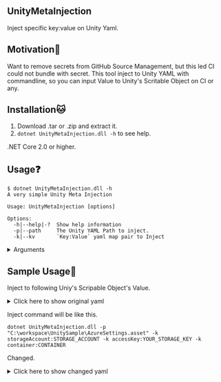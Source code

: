 ## UnityMetaInjection

Inject specific key:value on Unity Yaml.

## Motivation:thought_balloon:

Want to remove secrets from GitHub Source Management, but this led CI could not bundle with secret.
This tool inject to Unity YAML with commandline, so you can input Value to Unity's Scritable Object on CI or any.

## Installation:cat:

1. Download .tar or .zip and extract it.
1. `dotnet UnityMetaInjection.dll -h` to see help.


.NET Core 2.0 or higher.

## Usage:question:

```shell
$ dotnet UnityMetaInjection.dll -h
A very simple Unity Meta Injection

Usage: UnityMetaInjection [options]

Options:
  -h|--help|-?  Show help information
  -p|--path     The Unity YAML Path to inject.
  -k|--kv       `Key:Value` yaml map pair to Inject
```

<details>
<summary>Arguments</summary>


| Parameter | Required | Description | Usage | Tips |
| ---- | ---- | ---- | ---- | ---- | 
| -p | true | Path to the exising YAML | -p `<PATH TO THE YAML>` | YAML must exists. | 
| -k | true | `:` separated KeyValue pair to inject. | -k hoge:fuga -k piyo:poyo | Only matched section will be replace. | 

</details>

## Sample Usage:eyes:

Inject to following Uniy's Scripable Object's Value.

<details>
<summary>Click here to show original yaml</summary>

```yaml
%YAML 1.1
%TAG !u! tag:unity3d.com,2011:
--- !u!114 &11400000
MonoBehaviour:
  m_ObjectHideFlags: 0
  m_PrefabParentObject: {fileID: 0}
  m_PrefabInternal: {fileID: 0}
  m_GameObject: {fileID: 0}
  m_Enabled: 1
  m_EditorHideFlags: 0
  m_Script: {fileID: 12345678, guid: 12345678901234567890123456789aaa, type: 3}
  m_Name: AzureBlobConfiguration
  m_EditorClassIdentifier:
  storageAccount: 
  accessKey: 
  container: 
```

</details>

Inject command will be like this.

```shell
dotnet UnityMetaInjection.dll -p "C:\workspace\UnitySample\AzureSettings.asset" -k storageAccount:STORAGE_ACCOUNT -k accessKey:YOUR_STORAGE_KEY -k container:CONTAINER
```

Changed.

<details>
<summary>Click here to show changed yaml</summary>

```yaml
%YAML 1.1
%TAG !u! tag:unity3d.com,2011:
--- !u!114 &11400000
MonoBehaviour:
  m_ObjectHideFlags: 0
  m_PrefabParentObject: {fileID: 0}
  m_PrefabInternal: {fileID: 0}
  m_GameObject: {fileID: 0}
  m_Enabled: 1
  m_EditorHideFlags: 0
  m_Script: {fileID: 12345678, guid: 12345678901234567890123456789aaa, type: 3}
  m_Name: AzureBlobConfiguration
  m_EditorClassIdentifier:
  storageAccount: STORAGE_ACCOUNT
  accessKey: YOUR_STORAGE_KEY
  container: CONTAINER
  ```
  </details>
